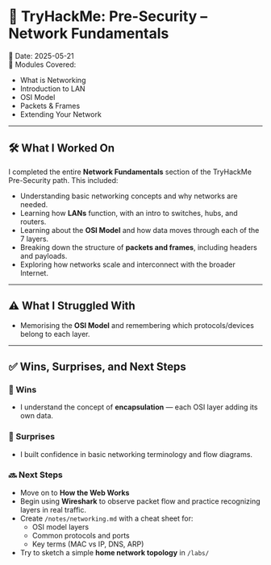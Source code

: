 # 🧠 TryHackMe: Pre-Security – Network Fundamentals  
📅 Date: 2025-05-21  
📍 Modules Covered:
- What is Networking
- Introduction to LAN
- OSI Model
- Packets & Frames
- Extending Your Network

---

## 🛠️ What I Worked On
I completed the entire **Network Fundamentals** section of the TryHackMe Pre-Security path. This included:
- Understanding basic networking concepts and why networks are needed.
- Learning how **LANs** function, with an intro to switches, hubs, and routers.
- Learning about the **OSI Model** and how data moves through each of the 7 layers.
- Breaking down the structure of **packets and frames**, including headers and payloads.
- Exploring how networks scale and interconnect with the broader Internet.

---

## ⚠️ What I Struggled With
- Memorising the **OSI Model** and remembering which protocols/devices belong to each layer.
---

## ✅ Wins, Surprises, and Next Steps

### 🎉 Wins
- I understand the concept of **encapsulation** — each OSI layer adding its own data.

### 🤯 Surprises
- I built confidence in basic networking terminology and flow diagrams.

### 🔜 Next Steps

- Move on to **How the Web Works**
- Begin using **Wireshark** to observe packet flow and practice recognizing layers in real traffic.
- Create `/notes/networking.md` with a cheat sheet for:
  - OSI model layers
  - Common protocols and ports
  - Key terms (MAC vs IP, DNS, ARP)
- Try to sketch a simple **home network topology** in `/labs/`
